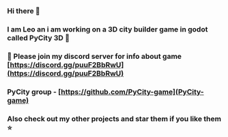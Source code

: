 ### Hi there 👋
### I am Leo an i am working on a 3D city builder game in godot called PyCity 3D 🌆
### 💬 Please join my discord server for info about game [https://discord.gg/puuF2BbRwU](https://discord.gg/puuF2BbRwU)
### PyCity group - [https://github.com/PyCity-game](PyCity-game)
### Also check out my other projects and star them if you like them ⭐
